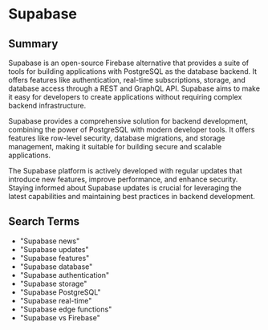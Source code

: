 # Supabase

## Summary

Supabase is an open-source Firebase alternative that provides a suite of tools for building applications with PostgreSQL as the database backend. It offers features like authentication, real-time subscriptions, storage, and database access through a REST and GraphQL API. Supabase aims to make it easy for developers to create applications without requiring complex backend infrastructure.

Supabase provides a comprehensive solution for backend development, combining the power of PostgreSQL with modern developer tools. It offers features like row-level security, database migrations, and storage management, making it suitable for building secure and scalable applications.

The Supabase platform is actively developed with regular updates that introduce new features, improve performance, and enhance security. Staying informed about Supabase updates is crucial for leveraging the latest capabilities and maintaining best practices in backend development.

## Search Terms

- "Supabase news"
- "Supabase updates"
- "Supabase features"
- "Supabase database"
- "Supabase authentication"
- "Supabase storage"
- "Supabase PostgreSQL"
- "Supabase real-time"
- "Supabase edge functions"
- "Supabase vs Firebase"